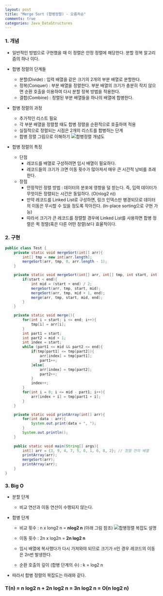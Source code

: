 ```yaml
---
layout: post
title: "Merge Sort (합병정렬) - 오름차순"
comments: true
categories: Java_DataStructures
---
```


### 1. 개념
- 일반적인 방법으로 구현했을 때 이 정렬은 안정 정렬에 해당한다. 분할 정복 알고리즘의 하나 이다.
- 합병 정렬의 단계들
	- 분할(Divide) : 입력 배열을 같은 크기의 2개의 부분 배열로 분할한다.
	- 정복(Conquer) : 부분 배열을 정렬한다. 부분 배열의 크기가 충분히 작지 않으면 순환 호출을 이용하여 다시 분할 정복 방법을 적용한다.
	- 결합(Combine) : 정렬된 부분 배열들을 하나의 배열에 합병한다.
- 합병 정렬의 과정
	- 추가적인 리스트 필요
	- 각 부분 배열을 정렬할 때도 합병 정렬을 순환적으로 호출하여 적용
	- 실질적으로 정렬되는 시점은 2개의 리스트를 합병하는 단계
	- 합병 정렬 그림으로 이해하기
![합병정렬 개념도](http://nokbeondev.github.io/img/merge-sort-concepts.png)

- 합병 정렬의 특징
	- 단점
		- 레코드를 배열로 구성하려면 임시 배열이 필요하다.
		- 레코드들의 크기가 크면 이동 횟수가 많아져서 매우 큰 시간적 낭비를 초래한다.
	- 장점
		- 안정적인 정렬 방법 : 데이터의 분포에 영향을 덜 받는다. 즉, 입력 데이터가 무엇이든 정렬되는 시간은 동일하다. (O(nlog2 n))
		- 만약 레코드를 Linked List로 구성하면, 링크 인덱스만 병경되므로 데이터의 이동은 무시할 수 있을 정도록 작아진다. (In-place sorting으로 구현 가능)
		- 따라서 크기가 큰 레코드를 정렬할 경우에 Linked List를 사용하면 합병 정렬은 퀵 정렬(혹은 다른 어떤 정렬)보다 효율적이다.

### 2. 구현
```java
public class Test {
	private static void mergeSort(int[] arr){
		int[] tmp = new int[arr.length];
		mergeSort(arr, tmp, 0, arr.length - 1);
	}

	private static void mergeSort(int[] arr, int[] tmp, int start, int end){
		if(start < end){
			int mid = (start + end) / 2;
			mergeSort(arr, tmp, start, mid);
			mergeSort(arr, tmp, mid + 1, end);
			merge(arr, tmp, start, mid, end);
		}
	}

	private static void merge(){
		for(int i = start; i <= end; i++){
			tmp[i] = arr[i];
		}
		int part1 = start;
		int part2 = mid + 1;
		int index = start;
		while (part1 <= mid && part2 <= end){
			if(tmp[part1] <= tmp[part2]){
				arr[index] = tmp[part1];
				part1++;
			}else{
				arr[index] = tmp[part2];
				part2++;
			}
			index++;
		}
		for(int i = 0; i <= mid - part1; i++){
			arr[index + i] = tmp[part1 + i];
		}
	}

	private static void printArray(int[] arr){
		for(int data : arr){
			System.out.print(data + ", ");
		}
		System.out.println();
	}
	
	public static void main(String[] args){
		int[] arr = {3, 9, 4, 7, 5, 0, 1, 6, 8, 2}; // 정렬 전의 배열
		printArray(arr);
		mergeSort(arr);
		printArray(arr);
	}
}
```

### 3. Big O
- 분할 단계
	- 비교 연산과 이동 연산이 수행되지 않는다.
- 합병 단계
	- 비교 횟수 : n x long2 n = **nlog2 n** (아래 그림 참조)
![합병정렬 복잡도 설명](http://nokbeondev.github.io/img/sort-time-complexity-etc.png)
 
	- 이동 횟수 : 2n x log2n = **2n log2 n**
	- 임시 배열에 복사했다가 다시 가져와야 되므로 크기가 n인 경우 레코드의 이동은 2n번 발생한다.
	- 순환 호출의 깊이 (합병 단계의 수) : k = log2 n

- 따라서 합병 정렬의 복잡도는 아래와 같다.
### T(n) = n log2 n + 2n log2 n = 3n log2 n = O(n log2 n)